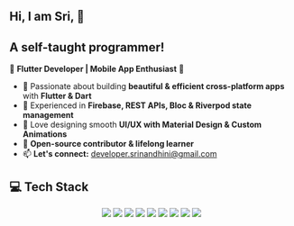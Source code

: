 ## Hi, I am Sri, 👋 
## A self-taught programmer!

🚀 **Flutter Developer | Mobile App Enthusiast** 📱  

- 💙 Passionate about building **beautiful & efficient cross-platform apps** with **Flutter & Dart**  
- 🔧 Experienced in **Firebase, REST APIs, Bloc & Riverpod state management**  
- 🎨 Love designing smooth **UI/UX with Material Design & Custom Animations**  
- 📌 **Open-source contributor & lifelong learner**  
- 📫 **Let's connect:** developer.srinandhini@gmail.com  
  
 ## 💻 Tech Stack  

<div align="center">
  <img src="https://img.shields.io/badge/Flutter-%2302569B.svg?style=for-the-badge&logo=flutter&logoColor=white"/>
  <img src="https://img.shields.io/badge/Dart-%230175C2.svg?style=for-the-badge&logo=dart&logoColor=white"/>
  <img src="https://img.shields.io/badge/REST-API-%23000000.svg?style=for-the-badge&logo=rest&logoColor=white"/>
  <img src="https://img.shields.io/badge/Firebase-%23FFCA28.svg?style=for-the-badge&logo=firebase&logoColor=black"/>
  <img src="https://img.shields.io/badge/Google_Cloud-%234285F4.svg?style=for-the-badge&logo=googlecloud&logoColor=white"/>
  <img src="https://img.shields.io/badge/AWS-%23FF9900.svg?style=for-the-badge&logo=amazonaws&logoColor=white"/>
  <img src="https://img.shields.io/badge/SQL%20Server-%23CC2927.svg?style=for-the-badge&logo=microsoftsqlserver&logoColor=white"/>
  <img src="https://img.shields.io/badge/SQLite-%23003B57.svg?style=for-the-badge&logo=sqlite&logoColor=white"/>
  <img src="https://img.shields.io/badge/Gradle-%2302303A.svg?style=for-the-badge&logo=gradle&logoColor=white"/>
  
</div>


<!--
**Sri-Nandhini-CG/Sri-Nandhini-CG** is a ✨ _special_ ✨ repository because its `README.md` (this file) appears on your GitHub profile.

-->
